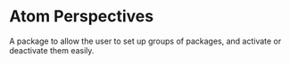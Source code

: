 # Atom Perspectives

A package to allow the user to set up groups of packages, and activate or
deactivate them easily.
